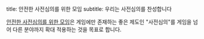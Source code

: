 title: 안전한 사전심의를 위한 모임
subtitle: 우리는 사전심의를 찬성합니다

[안전한 사전심의를 위한 모임][안전한 예방접종을 위한 모임]은 
게임에만 존재하는 좋은 제도인 "사전심의"를 게임을 넘어 다른 분야까지 확대 적용하는 것을 목표로 합니다.

[안전한 예방접종을 위한 모임]: http://rigvedawiki.net/r1/wiki.php/%EC%95%88%EC%A0%84%ED%95%9C%20%EC%98%88%EB%B0%A9%EC%A0%91%EC%A2%85%EC%9D%84%20%EC%9C%84%ED%95%9C%20%EB%AA%A8%EC%9E%84
